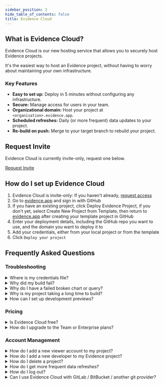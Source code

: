 ```yaml
---
sidebar_position: 2
hide_table_of_contents: false
title: Evidence Cloud
---
```


## What is Evidence Cloud?

Evidence Cloud is our new hosting service that allows you to securely host Evidence projects.

It's the easiest way to host an Evidence project, without having to worry about maintaining your own infrastructure.

### Key Features

- **Easy to set up:** Deploy in 5 minutes without configuring any infrastructure.
- **Secure:** Manage access for users in your team.
- **Organizational domain:** Host your project at `<organisation>.evidence.app`.
- **Scheduled refreshes:** Daily (or more frequent) data updates to your project.
- **Re-build on push:** Merge to your target branch to rebuild your project.

## Request Invite

Evidence Cloud is currently invite-only, request one below.

<a class="waitlist" href="https://du3tapwtcbi.typeform.com/to/kwp7ZD3q?utm_source=docs">Request Invite</a>

## How do I set up Evidence Cloud

1. Evidence Cloud is invite-only: If you haven't already, [request access](https://du3tapwtcbi.typeform.com/to/kwp7ZD3q?utm_source=docs)
1. Go to [evidence.app](https://evidence.app) and sign in with GitHub
1. If you have an existing project, click Deploy Evidence Project, if you don't yet, select Create New Project from Template, then return to [evidence.app](https://evidence.app) after creating your template project in GitHub
1. Enter your deployment details, including the GitHub repo you want to use, and the domain you want to deploy it to
1. Add your credentials, either from your local project or from the template
1. Click `Deploy your project`


## Frequently Asked Questions

### Troubleshooting

<details>
    <summary>Where is my credentials file?</summary>
    <ul>
    <li><b>If you are deploying the default template:</b> You don't need them, hit the button to use the template project default credentials.</li>
    <li><b>If you have an existing project:</b> Your credentials file is stored in <code>.evidence/template/evidence.settings.json</code>. You may need to edit your file explorer settings (<a href="https://support.microsoft.com/en-us/windows/view-hidden-files-and-folders-in-windows-97fbc472-c603-9d90-91d0-1166d1d9f4b5">windows</a>, <a href="https://discussions.apple.com/thread/7581737">mac</a>) to show hidden folders .</li>
    </ul>
</details>

<details>
    <summary>Why did my build fail?</summary>
    <p>Usually this is caused by an error with your project code. Evidence will not deploy sites with errors to prevent users from seeing broken reports. Enter <code>npm run build</code> in your editor to test if the build succeeds locally. If you are still having issues, reach out on Slack.</p>
</details>

<details>
    <summary>Why do I have a failed broken chart or query?</summary>
    <p>As a default, a failed chart or query will not throw an error. To prevent failed charts or queries from building successfully, edit the build command in <code>package.json</code> to <code>"build": "evidence build:strict"</code> </p>
</details>


<details>
    <summary>Why is my project taking a long time to build?</summary>
    <p>The initial deployment takes longer as we provision your account, and may take up to 15 minutes. Subsequent builds will be much faster and will show detailed build logs as they progress.</p>
</details>



<details>
    <summary>How can I set up development previews?</summary>
    <p>Alongside your <code>main</code> branch, set up a secondary project targeting a development branch (e.g. <code>dev</code>) whenever you merge changes into <code>dev</code>, you will get a preview. When you are ready to release changes, merge these into <code>main</code>.</p>
    <p>You can set up different database credentials for development deployments, which allows you to use development data before it is in your production db.</p>
</details>


### Pricing

<details>
    <summary>Is Evidence Cloud free?</summary>
    <p>Evidence Cloud is free for up to 5 viewer accounts, and up to one connected repository. Beyond this, you'll need to upgrade to one of the <a href="https://evidence.dev/cloud">paid plans</a>).</p>
</details>

<details>
    <summary>How do I upgrade to the Team or Enterprise plans?</summary>
    <p>Email <a href="mailto:archie@evidence.dev">archie@evidence.dev</a>, including your login (GitHub username) and the plan you want to upgrade to.</p>
</details>

### Account Management

<details>
    <summary>How do I add a new viewer account to my project?</summary>
    <p>Log in to Evidence Cloud at <a href="https://evidence.app">evidence.app</a>, and select your project. Click on the <code>Users</code> tab, and enter the email address of the user you want to add. They will receive an email with login details. </p>
    <p>If you need more than 5 viewers, upgrade to a paid plan.</p>
</details>

<details>
    <summary>How do I add a new developer to my Evidence project?</summary>
    <p>Give them access them to your <a href="https://docs.github.com/en/organizations/managing-user-access-to-your-organizations-repositories/managing-repository-roles/managing-an-individuals-access-to-an-organization-repository">github repository</a>. Only one user can manage the Evidence Cloud deployment settings at this time.</p>
</details>


<details>
    <summary>How do I delete a project?</summary>
    <p>Email <a href="mailto:archie@evidence.dev">archie@evidence.dev</a>, and ask.</p>
</details>

<details>
    <summary>How do I get more frequent data refreshes?</summary>
    <p>Email <a href="mailto:archie@evidence.dev">archie@evidence.dev</a>, and ask.</p>
</details>

<details>
    <summary>How do I log out?</summary>
    <p>Click on the icon showing your GitHub avatar in the top right and select <code>Sign out</code>.</p>
</details>

<details>
    <summary>Can I use Evidence Cloud with GitLab / BitBucket / another git provider?</summary>
    <p>Not yet! If your team needs another git provider, reach out on <a href="https://join.slack.com/t/evidencedev/shared_invite/zt-uda6wp6a-hP6Qyz0LUOddwpXW5qG03Q">Slack</a>.</p>
</details>
